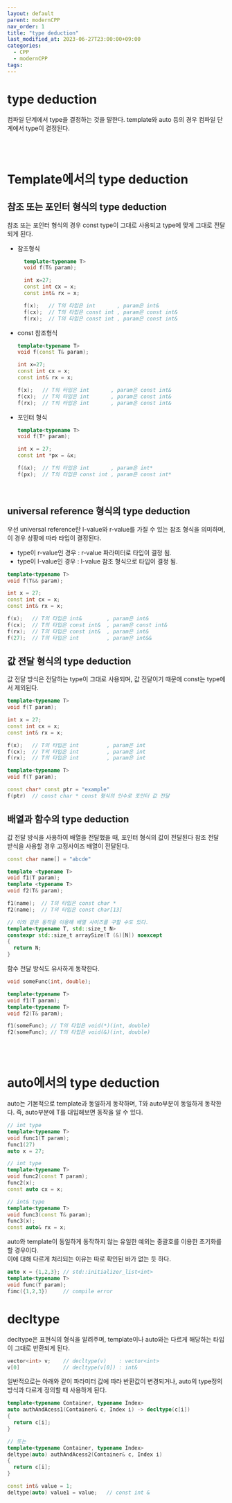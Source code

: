 ```yaml
---
layout: default
parent: modernCPP
nav_order: 1
title: "type deduction"
last_modified_at: 2023-06-27T23:00:00+09:00
categories:
  - CPP
  - modernCPP
tags:
---
```


# type deduction
컴파일 단계에서 type을 결정하는 것을 말한다.
template와 auto 등의 경우 컴파일 단계에서 type이 결정된다.

<br><br>

# Template에서의 type deduction

## 참조 또는 포인터 형식의 type deduction
참조 또는 포인터 형식의 경우 const type이 그대로 사용되고 type에 맞게 그대로 전달되게 된다.

* 참조형식
  ```C++
    template<typename T>
    void f(T& param);

    int x=27;
    const int cx = x;
    const int& rx = x;

    f(x);   // T의 타입은 int       , param은 int&
    f(cx);  // T의 타입은 const int , param은 const int&
    f(rx);  // T의 타입은 const int , param은 const int&
    ```
* const 참조형식
    ```C++
    template<typename T>
    void f(const T& param);

    int x=27;
    const int cx = x;
    const int& rx = x;

    f(x);   // T의 타입은 int       , param은 const int&
    f(cx);  // T의 타입은 int       , param은 const int&
    f(rx);  // T의 타입은 int       , param은 const int&
    ```

* 포인터 형식
    ```C++
    template<typename T>
    void f(T* param);

    int x = 27;
    const int *px = &x;

    f(&x);  // T의 타입은 int       , param은 int*
    f(px);  // T의 타입은 const int , param은 const int*

<br>



## universal reference 형식의 type deduction
우선 universal reference란 l-value와 r-value를 가질 수 있는 참조 형식을 의미하며, 이 경우 상황에 따라 타입이 결정된다.
* type이 r-value인 경우 : r-value 파라미터로 타입이 결정 됨.
* type이 l-value인 경우 : l-value 참조 형식으로 타입이 결정 됨.

```C++
template<typename T>
void f(T&& param);

int x = 27;
const int cx = x;
const int& rx = x;

f(x);   // T의 타입은 int&        , param은 int&
f(cx);  // T의 타입은 const int&  , param은 const int&
f(rx);  // T의 타입은 const int&  , param은 int&
f(27);  // T의 타입은 int         , param은 int&&
```

## 값 전달 형식의 type deduction
값 전달 방식은 전달하는 type이 그대로 사용되며, 값 전달이기 때문에 const는 type에서 제외된다.

```C++
template<typename T>
void f(T param);

int x = 27;
const int cx = x;
const int& rx = x;

f(x);   // T의 타입은 int         , param은 int
f(cx);  // T의 타입은 int         , param은 int
f(rx);  // T의 타입은 int         , param은 int
```

```C++
template<typename T>
void f(T param);

const char* const ptr = "example"
f(ptr)  // const char * const 형식의 인수로 포인터 값 전달
```

## 배열과 함수의 type deduction

값 전달 방식을 사용하여 배열을 전달했을 때, 포인터 형식의 값이 전달된다
참조 전달 받식을 사용할 경우 고정사이즈 배열이 전달된다.
```C++
const char name[] = "abcde"

template <typename T>
void f1(T param);
template <typename T>
void f2(T& param);

f1(name);  // T의 타입은 const char *
f2(name);  // T의 타입은 const char[13]

// 이와 같은 동작을 이용해 배열 사이즈를 구할 수도 있다.
template<typename T, std::size_t N>
constexpr std::size_t arraySize(T (&)[N]) noexcept
{
  return N;
}
```

함수 전달 방식도 유사하게 동작한다.
```C++
void someFunc(int, double);

template<typename T>
void f1(T param);
template<typename T>
void f2(T& param);

f1(someFunc); // T의 타입은 void(*)(int, double)
f2(someFunc); // T의 타입은 void(&)(int, double)
```

<br><br>

# auto에서의 type deduction
auto는 기본적으로 template과 동일하게 동작하며, T와 auto부분이 동일하게 동작한다.
즉, auto부분에 T를 대입해보면 동작을 알 수 있다.
```C++
// int type
template<typename T>
void func1(T param);
func1(27)
auto x = 27;

// int type
template<typename T>
void func2(const T param);
func2(x);
const auto cx = x;

// int& type
template<typename T>
void func3(const T& param);
func3(x);
const auto& rx = x;
```

auto와 template이 동일하게 동작하지 않는 유일한 예외는 중괄호를 이용한 초기화를 할 경우이다.<br>
이에 대해 다르게 처리되는 이유는 따로 확인된 바가 없는 듯 하다.
```C++
auto x = {1,2,3}; // std::initializer_list<int>
template<typename T>
void func(T param);
fimc({1,2,3})     // compile error
```

# decltype
decltype은 표현식의 형식을 알려주며, template이나 auto와는 다르게 해당하는 타입이 그대로 반환되게 된다.
```C++
vector<int> v;    // decltype(v)    : vector<int>
v[0]              // decltype(v[0]) : int&
```

일반적으로는 아래와 같이 파라미터 값에 따라 반환값이 변경되거나, auto의 type정의 방식과 다르게 정의할 때 사용하게 된다.
```C++
template<typename Container, typename Index>
auto authAndAcess1(Container& c, Index i) -> decltype(c[i])
{
  return c[i];
}

// 또는
template<typename Container, typename Index>
deltype(auto) authAndAcess2(Container& c, Index i)
{
  return c[i];
}

const int& value = 1;
deltype(auto) value1 = value;   // const int &
```